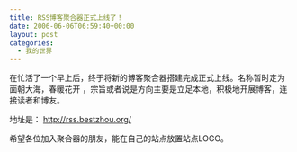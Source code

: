 ```yaml
---
title: RSS博客聚合器正式上线了！
date: 2006-06-06T06:59:40+00:00
layout: post
categories:
  - 我的世界
---
```


在忙活了一个早上后，终于将新的博客聚合器搭建完成正式上线。名称暂时定为 面朝大海，春暖花开 ，宗旨或者说是方向主要是立足本地，积极地开展博客，连接读者和博友。

地址是： <http://rss.bestzhou.org/>

希望各位加入聚合器的朋友，能在自己的站点放置站点LOGO。
